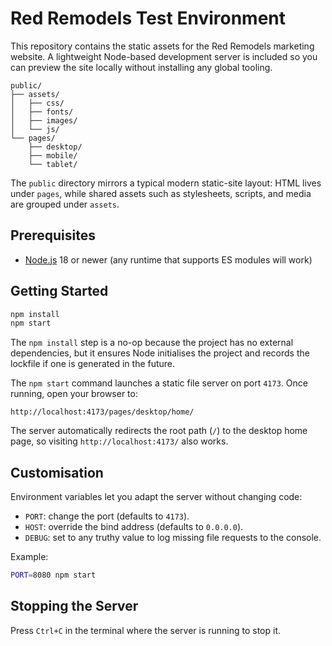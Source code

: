 # Red Remodels Test Environment

This repository contains the static assets for the Red Remodels marketing website. A lightweight Node-based development server is included so you can preview the site locally without installing any global tooling.

```
public/
├── assets/
│   ├── css/
│   ├── fonts/
│   ├── images/
│   └── js/
└── pages/
    ├── desktop/
    ├── mobile/
    └── tablet/
```

The `public` directory mirrors a typical modern static-site layout: HTML lives under `pages`, while shared assets such as stylesheets, scripts, and media are grouped under `assets`.

## Prerequisites

- [Node.js](https://nodejs.org/) 18 or newer (any runtime that supports ES modules will work)

## Getting Started

```bash
npm install
npm start
```

The `npm install` step is a no-op because the project has no external dependencies, but it ensures Node initialises the project and records the lockfile if one is generated in the future.

The `npm start` command launches a static file server on port `4173`. Once running, open your browser to:

```
http://localhost:4173/pages/desktop/home/
```

The server automatically redirects the root path (`/`) to the desktop home page, so visiting `http://localhost:4173/` also works.

## Customisation

Environment variables let you adapt the server without changing code:

- `PORT`: change the port (defaults to `4173`).
- `HOST`: override the bind address (defaults to `0.0.0.0`).
- `DEBUG`: set to any truthy value to log missing file requests to the console.

Example:

```bash
PORT=8080 npm start
```

## Stopping the Server

Press `Ctrl+C` in the terminal where the server is running to stop it.
